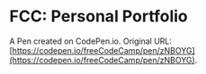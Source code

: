 # FCC: Personal Portfolio

A Pen created on CodePen.io. Original URL: [https://codepen.io/freeCodeCamp/pen/zNBOYG](https://codepen.io/freeCodeCamp/pen/zNBOYG).


